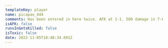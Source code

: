 ```yaml
---
templateKey: player
name: picapau_444
comments: Has been entered in here twice. AFK at 1-1. 500 damage in 7-6 game
isAFK: false
runsInGetsKilled: false
isToxic: false
date: 2022-11-05T18:48:34.691Z
---
```

